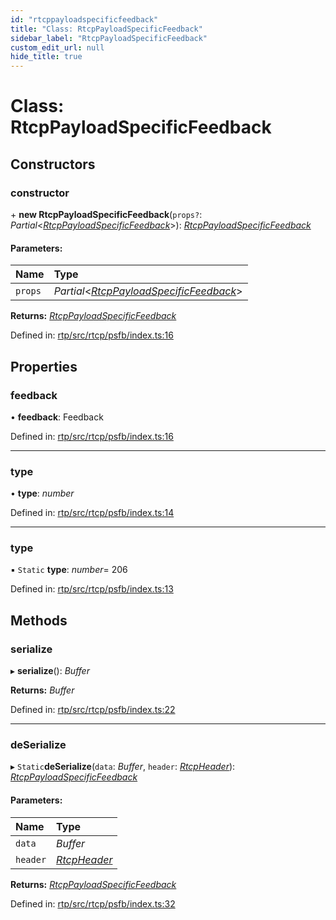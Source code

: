 ```yaml
---
id: "rtcppayloadspecificfeedback"
title: "Class: RtcpPayloadSpecificFeedback"
sidebar_label: "RtcpPayloadSpecificFeedback"
custom_edit_url: null
hide_title: true
---
```


# Class: RtcpPayloadSpecificFeedback

## Constructors

### constructor

\+ **new RtcpPayloadSpecificFeedback**(`props?`: *Partial*<[*RtcpPayloadSpecificFeedback*](rtcppayloadspecificfeedback.md)\>): [*RtcpPayloadSpecificFeedback*](rtcppayloadspecificfeedback.md)

#### Parameters:

Name | Type |
:------ | :------ |
`props` | *Partial*<[*RtcpPayloadSpecificFeedback*](rtcppayloadspecificfeedback.md)\> |

**Returns:** [*RtcpPayloadSpecificFeedback*](rtcppayloadspecificfeedback.md)

Defined in: [rtp/src/rtcp/psfb/index.ts:16](https://github.com/shinyoshiaki/werift-webrtc/blob/4277d59/packages/rtp/src/rtcp/psfb/index.ts#L16)

## Properties

### feedback

• **feedback**: Feedback

Defined in: [rtp/src/rtcp/psfb/index.ts:16](https://github.com/shinyoshiaki/werift-webrtc/blob/4277d59/packages/rtp/src/rtcp/psfb/index.ts#L16)

___

### type

• **type**: *number*

Defined in: [rtp/src/rtcp/psfb/index.ts:14](https://github.com/shinyoshiaki/werift-webrtc/blob/4277d59/packages/rtp/src/rtcp/psfb/index.ts#L14)

___

### type

▪ `Static` **type**: *number*= 206

Defined in: [rtp/src/rtcp/psfb/index.ts:13](https://github.com/shinyoshiaki/werift-webrtc/blob/4277d59/packages/rtp/src/rtcp/psfb/index.ts#L13)

## Methods

### serialize

▸ **serialize**(): *Buffer*

**Returns:** *Buffer*

Defined in: [rtp/src/rtcp/psfb/index.ts:22](https://github.com/shinyoshiaki/werift-webrtc/blob/4277d59/packages/rtp/src/rtcp/psfb/index.ts#L22)

___

### deSerialize

▸ `Static`**deSerialize**(`data`: *Buffer*, `header`: [*RtcpHeader*](rtcpheader.md)): [*RtcpPayloadSpecificFeedback*](rtcppayloadspecificfeedback.md)

#### Parameters:

Name | Type |
:------ | :------ |
`data` | *Buffer* |
`header` | [*RtcpHeader*](rtcpheader.md) |

**Returns:** [*RtcpPayloadSpecificFeedback*](rtcppayloadspecificfeedback.md)

Defined in: [rtp/src/rtcp/psfb/index.ts:32](https://github.com/shinyoshiaki/werift-webrtc/blob/4277d59/packages/rtp/src/rtcp/psfb/index.ts#L32)
